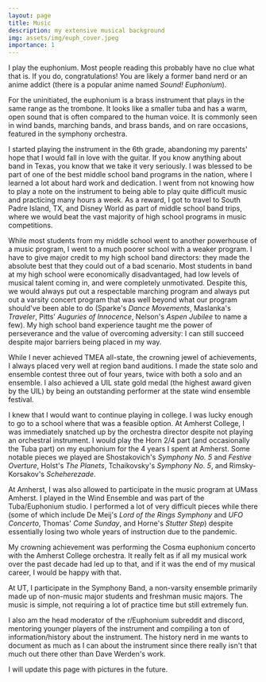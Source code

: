 ```yaml
---
layout: page
title: Music
description: my extensive musical background
img: assets/img/euph_cover.jpeg
importance: 1
---
```


I play the euphonium. Most people reading this probably have no clue what that is. If you do, congratulations! You are likely a former band nerd or an anime addict (there is a popular anime named _Sound! Euphonium_).

For the uninitiated, the euphonium is a brass instrument that plays in the same range as the trombone. It looks like a smaller tuba and has a warm, open sound that is often compared to the human voice. It is commonly seen in wind bands, marching bands, and brass bands, and on rare occasions, featured in the symphony orchestra.

I started playing the instrument in the 6th grade, abandoning my parents' hope that I would fall in love with the guitar. If you know anything about band in Texas, you know that we take it very seriously. I was blessed to be part of one of the best middle school band programs in the nation, where I learned a lot about hard work and dedication. I went from not knowing how to play a note on the instrument to being able to play quite difficult music and practicing many hours a week. As a reward, I got to travel to South Padre Island, TX, and Disney World as part of middle school band trips, where we would beat the vast majority of high school programs in music competitions.

While most students from my middle school went to another powerhouse of a music program, I went to a much poorer school with a weaker program. I have to give major credit to my high school band directors: they made the absolute best that they could out of a bad scenario. Most students in band at my high school were economically disadvantaged, had low levels of musical talent coming in, and were completely unmotivated. Despite this, we would always put out a respectable marching program and always put out a varsity concert program that was well beyond what our program should've been able to do (Sparke's _Dance Movements_, Maslanka's _Traveler_, Pitts' _Auguries of Innocence_, Nelson's _Aspen Jubilee_ to name a few). My high school band experience taught me the power of perseverance and the value of overcoming adversity: I can still succeed despite major barriers being placed in my way.

While I never achieved TMEA all-state, the crowning jewel of achievements, I always placed very well at region band auditions. I made the state solo and ensemble contest three out of four years, twice with both a solo and an ensemble. I also achieved a UIL state gold medal (the highest award given by the UIL) by being an outstanding performer at the state wind ensemble festival.

I knew that I would want to continue playing in college. I was lucky enough to go to a school where that was a feasible option. At Amherst College, I was immediately snatched up by the orchestra director despite not playing an orchestral instrument. I would play the Horn 2/4 part (and occasionally the Tuba part) on my euphonium for the 4 years I spent at Amherst. Some notable pieces we played are Shostakovich's _Symphony No. 5_ and _Festive Overture_, Holst's _The Planets_, Tchaikovsky's _Symphony No. 5_, and Rimsky-Korsakov's _Scheherezade_.

At Amherst, I was also allowed to participate in the music program at UMass Amherst. I played in the Wind Ensemble and was part of the Tuba/Euphonium studio. I performed a lot of very difficult pieces while there (some of which include De Meij's _Lord of the Rings Symphony_ and _UFO Concerto_, Thomas' _Come Sunday_, and Horne's _Stutter Step_) despite essentially losing two whole years of instruction due to the pandemic.

My crowning achievement was performing the Cosma euphonium concerto with the Amherst College orchestra. It really felt as if all my musical work over the past decade had led up to that, and if it was the end of my musical career, I would be happy with that.

At UT, I participate in the Symphony Band, a non-varsity ensemble primarily made up of non-music major students and freshman music majors. The music is simple, not requiring a lot of practice time but still extremely fun.

I also am the head moderator of the r/Euphonium subreddit and discord, mentoring younger players of the instrument and compiling a ton of information/history about the instrument. The history nerd in me wants to document as much as I can about the instrument since there really isn't that much out there other than Dave Werden's work.

I will update this page with pictures in the future.

